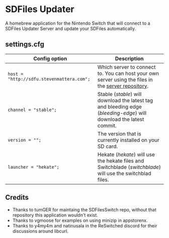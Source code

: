 # SDFiles Updater

A homebrew application for the Nintendo Switch that will connect to a SDFiles Updater Server and update your SDFiles automatically.

## settings.cfg

| Config option                             | Description
| ----------------------------------------- | ---
| `host = "http://sdfu.stevenmattera.com";` | Which server to connect to. You can host your own server using the files in the [server repository](https://github.com/StevenMattera/SDFilesUpdaterServer).
| `channel = "stable";`                     | Stable (*stable*) will download the latest tag and bleeding edge (*bleeding-edge*) will download the latest commit.
| `version = "";`                           | The version that is currently installed on your SD card.
| `launcher = "hekate";`                    | Hekate (*hekate*) will use the hekate files and Switchblade (*switchblade*) will use the switchblad files.

## Credits

* Thanks to tumGER for maintaing the SDFilesSwitch repo, without that repository this application wouldn't exist.
* Thanks to vgmoose for examples on using minizip in appstorenx.
* Thanks to y4my4m and natinusala in the ReSwitched discord for their discussions around libcurl.
